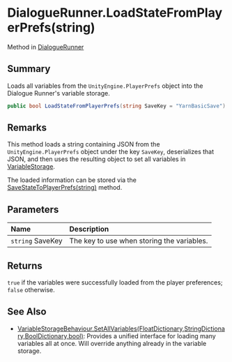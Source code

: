 # DialogueRunner.LoadStateFromPlayerPrefs(string)

Method in [DialogueRunner](/api/csharp/yarn.unity.dialoguerunner.md)

## Summary


Loads all variables from the  <code>UnityEngine.PlayerPrefs</code>  object into
the Dialogue Runner's variable storage.


```csharp
public bool LoadStateFromPlayerPrefs(string SaveKey = "YarnBasicSave")
```

## Remarks

<p>
This method loads a string containing JSON from the <code>UnityEngine.PlayerPrefs</code> object under the key <code>SaveKey</code>,
deserializes that JSON, and then uses the resulting object to set
all variables in <a href="yarn.unity.dialoguerunner.variablestorage.md">VariableStorage</a>.
</p> <p>
The loaded information can be stored via the <a href="yarn.unity.dialoguerunner.savestatetoplayerprefs.md">SaveStateToPlayerPrefs(string)</a> method.
</p>

## Parameters

|Name|Description|
|:---|:---|
|`string` SaveKey|The key to use when storing the variables.|

## Returns

<code>true</code>  if the variables were successfully
loaded from the player preferences;  <code>false</code> 
otherwise.

## See Also

* [VariableStorageBehaviour.SetAllVariables\(FloatDictionary,StringDictionary,BoolDictionary,bool\)](/api/csharp/yarn.unity.variablestoragebehaviour.setallvariables.md): Provides a unified interface for loading many variables all at once. Will override anything already in the variable storage.

